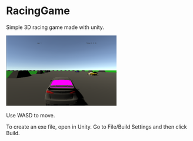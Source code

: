 # RacingGame
Simple 3D racing game made with unity.

<img src="Screenshots/RacingGame.PNG" width="300"/>

Use WASD to move. 

To create an exe file, open in Unity. Go to File/Build Settings and then click Build.
